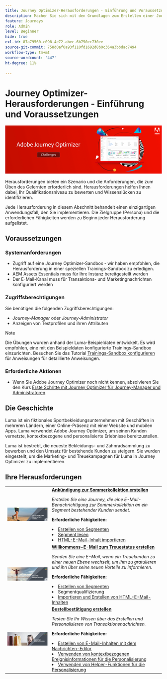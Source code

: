 ```yaml
---
title: Journey Optimizer-Herausforderungen - Einführung und Voraussetzungen
description: Machen Sie sich mit den Grundlagen zum Erstellen einer Journey in der Journey-Arbeitsfläche vertraut.
feature: Journeys
role: Admin
level: Beginner
hide: true
exl-id: 87a79560-c098-4e72-abec-6b750ec730ee
source-git-commit: 758d0af0a93f110fd1692d8b0c364a3bbdac7494
workflow-type: tm+mt
source-wordcount: '447'
ht-degree: 11%

---
```


# Journey Optimizer-Herausforderungen - Einführung und Voraussetzungen

![AJO Challenges-Banner](./assets/ajo-banner-challenges.png)

Herausforderungen bieten ein Szenario und die Anforderungen, die zum Üben des Gelernten erforderlich sind. Herausforderungen helfen Ihnen dabei, Ihr Qualifikationsniveau zu bewerten und Wissenslücken zu identifizieren.

Jede Herausforderung in diesem Abschnitt behandelt einen einzigartigen Anwendungsfall, den Sie implementieren. Die Zielgruppe (Persona) und die erforderlichen Fähigkeiten werden zu Beginn jeder Herausforderung aufgelistet.

## Voraussetzungen

### Systemanforderungen

* Zugriff auf eine Journey Optimizer-Sandbox - wir haben empfohlen, die Herausforderung in einer speziellen Trainings-Sandbox zu erledigen.
* AEM Assets Essentials muss für Ihre Instanz bereitgestellt werden
* Der E-Mail-Kanal muss für Transaktions- und Marketingnachrichten konfiguriert werden

### Zugriffsberechtigungen

Sie benötigen die folgenden Zugriffsberechtigungen:
* *Journey-Manager* oder *Journey-Administrator*
* Anzeigen von Testprofilen und ihren Attributen

>[!NOTE]
> Die Übungen wurden anhand der Luma-Beispieldaten entwickelt. Es wird empfohlen, eine mit den Beispieldaten konfigurierte Trainings-Sandbox einzurichten. Besuchen Sie das Tutorial [Trainings-Sandbox konfigurieren](/help/tutorial-configure-a-training-sandbox/introduction-and-prerequisites.md) für Anweisungen für detaillierte Anweisungen.

### Erforderliche Aktionen

* Wenn Sie Adobe Journey Optimizer noch nicht kennen, absolvieren Sie den Kurs [Erste Schritte mit Journey Optimizer für Journey-Manager und Administratoren](https://experienceleague.adobe.com/?recommended=JourneyOptimizer-U-1-2021.1&amp;lang=de).


## Die Geschichte

Luma ist ein fiktionales Sportbekleidungsunternehmen mit Geschäften in mehreren Ländern, einer Online-Präsenz mit einer Website und mobilen Apps. Luma verwendet Adobe Journey Optimizer, um seinen Kunden vernetzte, kontextbezogene und personalisierte Erlebnisse bereitzustellen.

Luma ist bestrebt, die neueste Bekleidungs- und Zahnradsammlung zu bewerben und den Umsatz für bestehende Kunden zu steigern. Sie wurden eingestellt, um die Marketing- und Treuekampagnen für Luma in Journey Optimizer zu implementieren.

## Ihre Herausforderungen

<table>
<tr>
<td>
 <div>
      <a href="summer-collection-announcement-challenge.md">
        <img alt="Bild für Ankündigung zur Sommerkollektion" src="./assets/email-assets/luma-transactional-onboarding-3.png"/>
      </a>
      </div>
  </td>
  <td>
   <strong><a href="summer-collection-announcement-challenge.md">Ankündigung zur Sommerkollektion erstellen </strong>
    </a>
      <p>
      <em>Erstellen Sie eine Journey, die eine E-Mail-Benachrichtigung zur Sommerkollektion an ein Segment bestehender Kunden sendet. </em>
      <p>
      <b>Erforderliche Fähigkeiten:</b>
      <li><a href="https://experienceleague.adobe.com/docs/journey-optimizer-learn/tutorials/profiles-segments-subscriptions/create-segments.html"> Erstellen von Segmenten</li>
      <li><a href="https://experienceleague.adobe.com/docs/journey-optimizer-learn/tutorials/create-journeys/use-case-read-segment.html">Segment lesen</li>
       <li><a href="https://experienceleague.adobe.com/docs/journey-optimizer-learn/tutorials/create-messages/create-emails/import-and-author-html-email-content.html">HTML-E-Mail-Inhalt importieren</li>
  </td>
  </tr>
   <tr>
    <td>
    <div>
    <a>
      <img alt="Willkommen" src="./assets/email-assets/luma-transactional-onboarding-1.png"/>
    </a>
    </div>
    <td>
    <div >
      <a>
    <strong><a href="loyalty-status-welcome-email-challenge.md">Willkommens-E-Mail zum Treuestatus erstellen </strong>
    </a>
    </div>
    <p>
    <em>Senden Sie eine E-Mail, wenn ein Treuekunden zu einer neuen Ebene wechselt, um ihm zu gratulieren und ihn über seine neuen Vorteile zu informieren.</em>
    <p>
    <b>Erforderliche Fähigkeiten:</b>
      <li><a href="https://experienceleague.adobe.com/docs/journey-optimizer-learn/tutorials/profiles-segments-subscriptions/create-segments.html"> Erstellen von Segmenten</li>
      <li><a [href="https://experienceleague.adobe.com/docs/journey-optimizer-learn/tutorials/create-journeys/use-case-read-segment-qualification.html">Segmentqualifizierung</li>
      <li><a href="https://experienceleague.adobe.com/docs/journey-optimizer-learn/tutorials/create-messages/create-emails/import-and-author-html-email-content.html">Importieren und Erstellen von HTML-E-Mail-Inhalten</li>
  </td>
  </tr>
  <tr>
  <td>
  <div>
    <a href="order-confirmation-challenge.md">
      <img alt="Luma Email" src="./assets/email-assets/luma-transactional-order-confirmation.png"/>
    </a>
  </td>
  <td>
      <a href="order-confirmation-challenge.md">
    <strong><a href="order-confirmation-challenge.md">Bestellbestätigung erstellen</strong>
    </a>
    <div>
    <p>
    <em>Testen Sie Ihr Wissen über das Erstellen und Personalisieren von Transaktionsnachrichten.
    </em>
    <p>
    <b>Erforderliche Fähigkeiten:</b>
      <li><a href="https://experienceleague.adobe.com/docs/journey-optimizer-learn/tutorials/create-messages/create-content-with-the-email-designer.html"> Erstellen von E-Mail-Inhalten mit dem Nachrichten-Editor</li>
      <li><a href="https://experienceleague.adobe.com/docs/journey-optimizer-learn/tutorials/personalize-content/use-contextual-event-information-for-personalization.html">Verwenden von kontextbezogenen Ereignisinformationen für die Personalisierung</li>
      <li><a href="https://experienceleague.adobe.com/docs/journey-optimizer-learn/tutorials/personalize-content/use-helper-functions-for-personalization.html?lang=en">Verwenden von Helper-Funktionen für die Personalisierung</li>
  </td>
</table>
